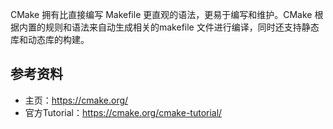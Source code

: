 CMake 拥有比直接编写 Makefile 更直观的语法，更易于编写和维护。CMake 根据内置的规则和语法来自动生成相关的makefile 文件进行编译，同时还支持静态库和动态库的构建。

## 参考资料
* 主页：https://cmake.org/
* 官方Tutorial：https://cmake.org/cmake-tutorial/